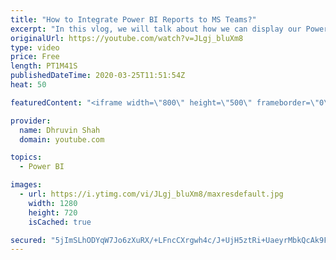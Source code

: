 ```yaml
---
title: "How to Integrate Power BI Reports to MS Teams?"
excerpt: "In this vlog, we will talk about how we can display our Power BI reports to the MS Teams?  We can easily display Power BI reports to the Microsoft Teams using Power BI App in the Teams tab.  If you really like this video don’t forget to subscribe to my channel. *************** Contact me for any Questions,"
originalUrl: https://youtube.com/watch?v=JLgj_bluXm8
type: video
price: Free
length: PT1M41S
publishedDateTime: 2020-03-25T11:51:54Z
heat: 50

featuredContent: "<iframe width=\"800\" height=\"500\" frameborder=\"0\" src=\"https://www.youtube.com/embed/JLgj_bluXm8\" allow=\"accelerometer; autoplay; encrypted-media; gyroscope; picture-in-picture\" allowfullscreen></iframe>"

provider:
  name: Dhruvin Shah
  domain: youtube.com

topics:
  - Power BI

images:
  - url: https://i.ytimg.com/vi/JLgj_bluXm8/maxresdefault.jpg
    width: 1280
    height: 720
    isCached: true

secured: "5jImSLhODYqW7Jo6zXuRX/+LFncCXrgwh4c/J+UjH5ztRi+UaeyrMbkQcAk9F80GdOv7Nxh+MCrmS1FZudNjQvI9Tnpa0n9nCzJuR/X5VcDfagLDUm2jdqrVri2ZvoMZLB1OmCtRlDrYVyXkgpNT2IeTjd7/74FO/inyRovswpd8cB8tKNWBybAaQJVkrkTNGI2GnHJ3FT47F8whs8Cuy8fF4o4aqiHPrko4dvJuixs3zxrsX48vxzhAVnbS22QYi217Ss9mLvr0uAs+nNAU//ozr6+Ctytbvj26r6UZrrKpxiFgbXcHcV9xehCxsJAO0jhZ3aGHD8rDVgoB4ZiQLLTyMANQdDQgY9M6oRUdXHiWMnizpZo/wkI8bycAKMN5yPegphQ7DQKiOCpHw0PCH0iggMCI+XYRrByRF7n7zOA=;IJJdoXhyfkeNwLE5uTL3cw=="
---
```



